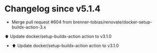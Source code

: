 # Changelog since v5.1.4
- Merge pull request #604 from brenner-tobias/renovate/docker-setup-buildx-action-3.x

⬆️ Update docker/setup-buildx-action action to v3.1.0 
- ⬆️ Update docker/setup-buildx-action action to v3.1.0 
